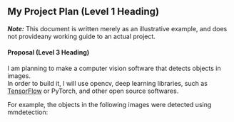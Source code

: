 ## My Project Plan (Level 1 Heading)  
***Note:*** This document is written merely as an illustrative example, and does not provideany working guide to an actual project.

#### Proposal (Level 3 Heading)
I am planning to make a computer vision software that detects objects in images.  
In order to build it, I will use opencv, deep learning libraries, such as [TensorFlow](https://www.tensorflow.org/?hl=ko)
or PyTorch, and other open source softwares. 

For example, the objects in the following images were detected using mmdetection: 


